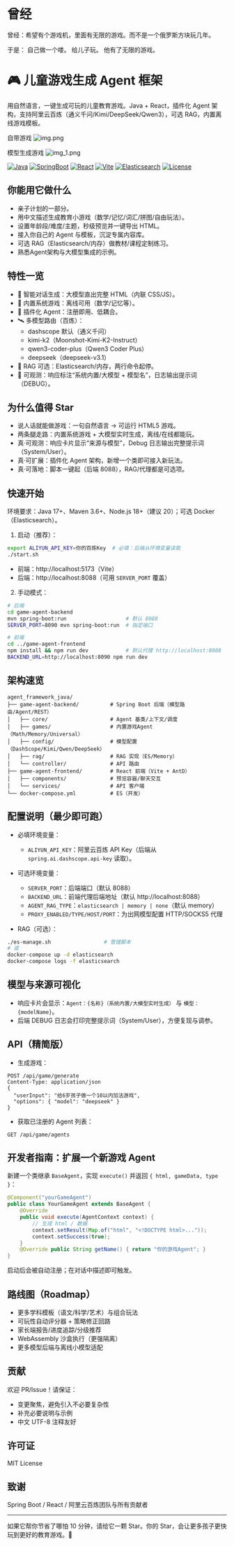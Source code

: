 # 曾经
曾经：希望有个游戏机，里面有无限的游戏。而不是一个俄罗斯方块玩几年。

于是：
自己做一个喽。
给儿子玩。
他有了无限的游戏。

# 🎮 儿童游戏生成 Agent 框架

用自然语言，一键生成可玩的儿童教育游戏。Java + React，插件化 Agent 架构，支持阿里云百炼（通义千问/Kimi/DeepSeek/Qwen3），可选 RAG，内置离线游戏模板。

自带游戏
![img.png](img.png)

模型生成游戏
![img_1.png](img_1.png)

[![Java](https://img.shields.io/badge/Java-17+-red)](#)
[![SpringBoot](https://img.shields.io/badge/Spring_Boot-3.x-6DB33F)](#)
[![React](https://img.shields.io/badge/React-18-61DAFB)](#)
[![Vite](https://img.shields.io/badge/Vite-5-purple)](#)
[![Elasticsearch](https://img.shields.io/badge/RAG-Elastic-orange)](#)
[![License](https://img.shields.io/badge/License-MIT-black)](#)

## 你能用它做什么

- 亲子计划的一部分。
- 用中文描述生成教育小游戏（数学/记忆/词汇/拼图/自由玩法）。
- 设置年龄段/难度/主题，秒级预览并一键导出 HTML。
- 接入你自己的 Agent 与模板，沉淀专属内容库。
- 可选 RAG（Elasticsearch/内存）做教材/课程定制练习。
- 熟悉Agent架构与大模型集成的示例。

## 特性一览

- 🤖 智能对话生成：大模型直出完整 HTML（内联 CSS/JS）。
- 🧩 内置系统游戏：离线可用（数学/记忆等）。
- 🔌 插件化 Agent：注册即用、低耦合。
- 🛰️ 多模型路由（百炼）：
    - dashscope 默认（通义千问）
    - kimi-k2（Moonshot-Kimi-K2-Instruct）
    - qwen3-coder-plus（Qwen3 Coder Plus）
    - deepseek（deepseek-v3.1）
- 🧠 RAG 可选：Elasticsearch/内存，两行命令起停。
- 🔭 可观测：响应标注“系统内置/大模型 + 模型名”，日志输出提示词（DEBUG）。

## 为什么值得 Star

- 说人话就能做游戏：一句自然语言 → 可运行 HTML5 游戏。
- 两条腿走路：内置系统游戏 + 大模型实时生成，离线/在线都能玩。
- 真·可观测：响应卡片显示“来源与模型”，Debug 日志输出完整提示词（System/User）。
- 真·可扩展：插件化 Agent 架构，新增一个类即可接入新玩法。
- 真·可落地：脚本一键起（后端 8088），RAG/代理都是可选项。

## 快速开始

环境要求：Java 17+、Maven 3.6+、Node.js 18+（建议 20）；可选 Docker（Elasticsearch）。

1) 启动（推荐）：
```bash
export ALIYUN_API_KEY=你的百炼Key  # 必填：后端从环境变量读取
./start.sh
```

- 前端：http://localhost:5173（Vite）
- 后端：http://localhost:8088（可用 `SERVER_PORT` 覆盖）

2) 手动模式：
```bash
# 后端
cd game-agent-backend
mvn spring-boot:run                   # 默认 8088
SERVER_PORT=8090 mvn spring-boot:run  # 指定端口

# 前端
cd ../game-agent-frontend
npm install && npm run dev            # 默认代理 http://localhost:8088
BACKEND_URL=http://localhost:8090 npm run dev
```

## 架构速览

```
agent_framework_java/
├── game-agent-backend/          # Spring Boot 后端（模型路由/Agent/REST）
│   ├── core/                    # Agent 基类/上下文/调度
│   ├── games/                   # 内置游戏Agent（Math/Memory/Universal）
│   ├── config/                  # 模型配置（DashScope/Kimi/Qwen/DeepSeek）
│   ├── rag/                     # RAG 实现（ES/Memory）
│   └── controller/              # API 路由
├── game-agent-frontend/         # React 前端（Vite + AntD）
│   ├── components/              # 预览容器/聊天交互
│   └── services/                # API 客户端
└── docker-compose.yml           # ES（开发）
```

## 配置说明（最少即可跑）

- 必填环境变量：
  - `ALIYUN_API_KEY`：阿里云百炼 API Key（后端从 `spring.ai.dashscope.api-key` 读取）。

- 可选环境变量：
  - `SERVER_PORT`：后端端口（默认 8088）
  - `BACKEND_URL`：前端代理后端地址（默认 http://localhost:8088）
  - `AGENT_RAG_TYPE`：`elasticsearch | memory | none`（默认 memory）
  - `PROXY_ENABLED/TYPE/HOST/PORT`：为出网模型配置 HTTP/SOCKS5 代理

- RAG（可选）：
```bash
./es-manage.sh                 # 管理脚本
# 或
docker-compose up -d elasticsearch
docker-compose logs -f elasticsearch
```

## 模型与来源可视化

- 响应卡片会显示：`Agent：{名称}（系统内置/大模型实时生成）` 与 `模型：{modelName}`。
- 后端 DEBUG 日志会打印完整提示词（System/User），方便复现与调参。

## API（精简版）

- 生成游戏：
```
POST /api/game/generate
Content-Type: application/json
{
  "userInput": "给6岁孩子做一个10以内加法游戏",
  "options": { "model": "deepseek" }
}
```

- 获取已注册的 Agent 列表：
```
GET /api/game/agents
```

## 开发者指南：扩展一个新游戏 Agent

新建一个类继承 `BaseAgent`，实现 `execute()` 并返回 `{ html, gameData, type }`：
```java
@Component("yourGameAgent")
public class YourGameAgent extends BaseAgent {
    @Override
    public void execute(AgentContext context) {
        // 生成 html / 数据
        context.setResult(Map.of("html", "<!DOCTYPE html>..."));
        context.setSuccess(true);
    }
    @Override public String getName() { return "你的游戏Agent"; }
}
```

启动后会被自动注册；在对话中描述即可触发。

## 路线图（Roadmap）

- 更多学科模板（语文/科学/艺术）与组合玩法
- 可玩性自动评分器 + 策略修正回路
- 家长端报告/进度追踪/分级推荐
- WebAssembly 沙盒执行（更强隔离）
- 更多模型后端与离线小模型适配

## 贡献

欢迎 PR/Issue！请保证：

- 变更聚焦，避免引入不必要复杂性
- 补充必要说明与示例
- 中文 UTF-8 注释友好

## 许可证

MIT License

## 致谢

Spring Boot / React / 阿里云百炼团队与所有贡献者

---

如果它帮你节省了哪怕 10 分钟，请给它一颗 Star。你的 Star，会让更多孩子更快玩到更好的教育游戏。🌟

